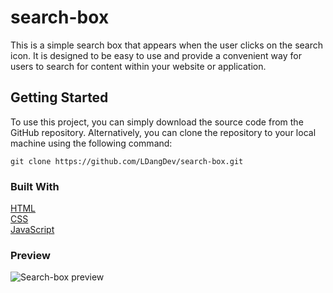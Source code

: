 # search-box
This is a simple search box that appears when the user clicks on the search icon. It is designed to be easy to use and provide a convenient way for users to search for content within your website or application.

## Getting Started
To use this project, you can simply download the source code from the GitHub repository. Alternatively, you can clone the repository to your local machine using the following command:
```
git clone https://github.com/LDangDev/search-box.git
```
### Built With
[HTML](https://developer.mozilla.org/en-US/docs/Web/HTML)<br />
[CSS](https://developer.mozilla.org/en-US/docs/Web/CSS)<br />
[JavaScript](https://developer.mozilla.org/en-US/docs/Web/JavaScript)<br />
### Preview
![Search-box preview](https://github.com/LDangDev/Modal/blob/main/ezgif.com-gif-maker.gif)
